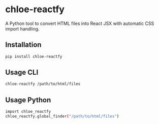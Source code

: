 # chloe-reactfy

A Python tool to convert HTML files into React JSX with automatic CSS import handling.

## Installation
```bash
pip install chloe-reactfy

```

## Usage CLI

```bash
chloe-reactfy /path/to/html/files
```
## Usage Python
```bash
import chloe_reactfy
chloe_reactfy.global_finder("/path/to/html/files")
```
